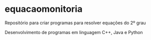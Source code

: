 # equacaomonitoria
Repositório para criar programas para resolver equações do 2º grau

Desenvolvimento de programas em linguagem C++, Java e Python
